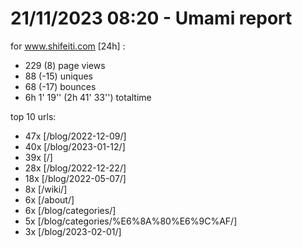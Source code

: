 # 21/11/2023 08:20 - Umami report
for www.shifeiti.com [24h] :

 - 229 (8) page views
 - 88 (-15) uniques
 - 68 (-17) bounces
 - 6h 1' 19'' (2h 41' 33'') totaltime


top 10 urls:
 - 47x [/blog/2022-12-09/]
 - 40x [/blog/2023-01-12/]
 - 39x [/]
 - 28x [/blog/2022-12-22/]
 - 18x [/blog/2022-05-07/]
 - 8x [/wiki/]
 - 6x [/about/]
 - 6x [/blog/categories/]
 - 5x [/blog/categories/%E6%8A%80%E6%9C%AF/]
 - 3x [/blog/2023-02-01/]


